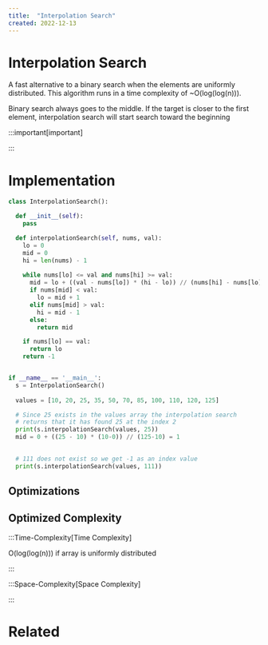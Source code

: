```yaml
---
title:  "Interpolation Search"
created: 2022-12-13
---
```





# Interpolation Search
A fast alternative to a binary search when the elements are uniformly distributed. This algorithm runs in a time complexity of ~O(log(log(n))).  

Binary search always goes to the middle. If the target is closer to the first element, interpolation search will start search toward the beginning


:::important[important] 



:::

# Implementation

```python
class InterpolationSearch():

  def __init__(self):
    pass

  def interpolationSearch(self, nums, val):
    lo = 0
    mid = 0
    hi = len(nums) - 1
    
    while nums[lo] <= val and nums[hi] >= val:
      mid = lo + ((val - nums[lo]) * (hi - lo)) // (nums[hi] - nums[lo])
      if nums[mid] < val:
        lo = mid + 1
      elif nums[mid] > val:
        hi = mid - 1
      else:
        return mid

    if nums[lo] == val:
      return lo
    return -1


if __name__ == '__main__':
  s = InterpolationSearch()
    
  values = [10, 20, 25, 35, 50, 70, 85, 100, 110, 120, 125]

  # Since 25 exists in the values array the interpolation search
  # returns that it has found 25 at the index 2
  print(s.interpolationSearch(values, 25))
  mid = 0 + ((25 - 10) * (10-0)) // (125-10) = 1
  

  # 111 does not exist so we get -1 as an index value
  print(s.interpolationSearch(values, 111))
```

## Optimizations

## Optimized Complexity

:::Time-Complexity[Time Complexity] 

O(log(log(n))) if array is uniformly distributed

:::

:::Space-Complexity[Space Complexity] 


:::

# Related
